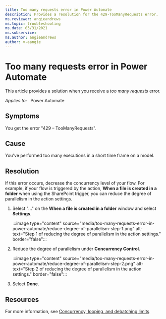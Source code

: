```yaml
---
title: Too many requests error in Power Automate
description: Provides a resolution for the 429-TooManyRequests error.
ms.reviewer: angieandrews
ms.topic: troubleshooting
ms.date: 03/31/2021
ms.subservice:
ms.author: angieandrews
author: v-aangie
---
```


# Too many requests error in Power Automate

This article provides a solution when you receive a *too many requests* error.

*Applies to:* &nbsp; Power Automate

## Symptoms

You get the error "429 – TooManyRequests".

## Cause

You've performed too many executions in a short time frame on a model.

## Resolution

If this error occurs, decrease the concurrency level of your flow. For example, if your flow is triggered by the action, **When a file is created in a folder** when using the SharePoint trigger, you can reduce the degree of parallelism in the action settings.

1. Select "..." on the **When a file is created in a folder** window and select **Settings**.

    :::image type="content" source="media/too-many-requests-error-in-power-automate/reduce-degree-of-parallelism-step-1.png" alt-text="Step 1 of reducing the degree of parallelism in the action settings." border="false":::

2. Reduce the degree of parallelism under **Concurrency Control**.

    :::image type="content" source="media/too-many-requests-error-in-power-automate/reduce-degree-of-parallelism-step-2.png" alt-text="Step 2 of reducing the degree of parallelism in the action settings." border="false":::

3. Select **Done**.

## Resources

For more information, see [Concurrency, looping, and debatching limits](/power-automate/limits-and-config#concurrency-looping-and-debatching-limits).
